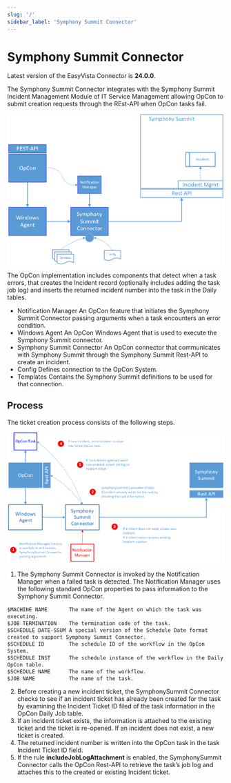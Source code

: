 ```yaml
---
slug: '/'
sidebar_label: 'Symphony Summit Connector'
---
```


# Symphony Summit Connector

Latest version of the EasyVista Connector is **24.0.0**.

The Symphony Summit Connector integrates with the Symphony Summit Incident Management Module of IT Service Management allowing OpCon to submit creation requests through the REst-API when OpCon tasks fail.

![Component Overview](../static/img/component-overview.png)

The OpCon implementation includes components that detect when a task errors, that creates the Incident record (optionally includes adding the task job log) and inserts the returned incident number into the task in the Daily tables.

- Notification Manager 		An OpCon feature that initiates the Symphony Summit Connector passing arguments when a task encounters an error condition.
- Windows Agent		        An OpCon Windows Agent that is used to execute the Symphony Summit connector.
- Symphony Summit Connector An OpCon connector that communicates with Symphony Summit through the Symphony Summit Rest-API to create an incident.
- Config				    Defines connection to the OpCon System.
- Templates			        Contains the Symphony Summit definitions to be used for that connection.

## Process
The ticket creation process consists of the following steps.

![Ticket Creation Process](../static/img/ticket-creation-process.png)

1.	The Symphony Summit Connector is invoked by the Notification Manager when a failed task is detected. The Notification Manager uses the following standard OpCon properties to pass information to the Symphony Summit Connector.

```
$MACHINE NAME		The name of the Agent on which the task was executing.
$JOB TERMINATION	The termination code of the task.
$SCHEDULE DATE-SSUM	A special version of the Schedule Date format created to support Symphony Summit Connector.
$SCHEDULE ID		The schedule ID of the workflow in the OpCon System.
$SCHEDULE INST		The schedule instance of the workflow in the Daily OpCon table.
$SCHEDULE NAME		The name of the workflow.
$JOB NAME		    The name of the task.
```
2.	Before creating a new incident ticket, the SymphonySummit Connector checks to see if an incident ticket has already been created for the task by examining the Incident Ticket ID filed of the task information in the OpCon Daily Job table.
3.	If an incident ticket exists, the information is attached to the existing ticket and the ticket is re-opened. 
    If an incident does not exist, a new ticket is created.  
4.  The returned incident number is written into the OpCon task in the task Incident Ticket ID field. 
5. 	If the rule **includeJobLogAttachment** is enabled, the SymphonySummit Connector calls the OpCon Rest-API to retrieve the task’s job log and attaches this to the created or existing Incident ticket. 

